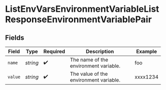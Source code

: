 # ListEnvVarsEnvironmentVariableListResponseEnvironmentVariablePair


## Fields

| Field                                  | Type                                   | Required                               | Description                            | Example                                |
| -------------------------------------- | -------------------------------------- | -------------------------------------- | -------------------------------------- | -------------------------------------- |
| `name`                                 | *string*                               | :heavy_check_mark:                     | The name of the environment variable.  | foo                                    |
| `value`                                | *string*                               | :heavy_check_mark:                     | The value of the environment variable. | xxxx1234                               |